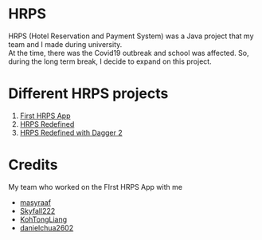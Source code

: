 # HRPS
HRPS (Hotel Reservation and Payment System) was a Java project that my team and I made during university.  
At the time, there was the Covid19 outbreak and school was affected. So, during the long term break, I decide to expand on this project.

# Different HRPS projects
1. [First HRPS App](https://github.com/Muhazerin/cz2002-Assignment)  
2. [HRPS Redefined](https://github.com/Muhazerin/HRPS-Redefined)
3. [HRPS Redefined with Dagger 2](https://github.com/Muhazerin/HRPS-Redefined-with-Dagger2)

# Credits
My team who worked on the FIrst HRPS App with me  
* [masyraaf](https://github.com/masyraaf)
* [Skyfall222](https://github.com/Skyfall222)
* [KohTongLiang](https://github.com/KohTongLiang)
* [danielchua2602](https://github.com/danielchua2602)
